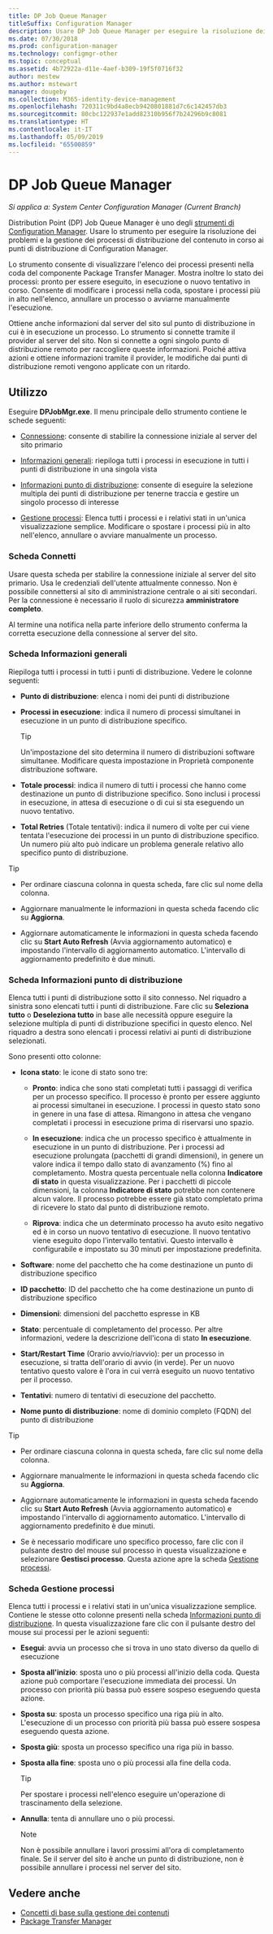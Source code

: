 ```yaml
---
title: DP Job Queue Manager
titleSuffix: Configuration Manager
description: Usare DP Job Queue Manager per eseguire la risoluzione dei problemi e la gestione dei processi di distribuzione del contenuto ai punti di distribuzione di Configuration Manager.
ms.date: 07/30/2018
ms.prod: configuration-manager
ms.technology: configmgr-other
ms.topic: conceptual
ms.assetid: 4b72922a-d11e-4aef-b309-19f5f0716f32
author: mestew
ms.author: mstewart
manager: dougeby
ms.collection: M365-identity-device-management
ms.openlocfilehash: 720311c9bd4a8ecb9420801881d7c6c142457db3
ms.sourcegitcommit: 80cbc122937e1add82310b956f7b24296b9c8081
ms.translationtype: HT
ms.contentlocale: it-IT
ms.lasthandoff: 05/09/2019
ms.locfileid: "65500859"
---
```

# <a name="dp-job-queue-manager"></a>DP Job Queue Manager

*Si applica a: System Center Configuration Manager (Current Branch)*

Distribution Point (DP) Job Queue Manager è uno degli [strumenti di Configuration Manager](/sccm/core/support/tools). Usare lo strumento per eseguire la risoluzione dei problemi e la gestione dei processi di distribuzione del contenuto in corso ai punti di distribuzione di Configuration Manager. 

Lo strumento consente di visualizzare l'elenco dei processi presenti nella coda del componente Package Transfer Manager. Mostra inoltre lo stato dei processi: pronto per essere eseguito, in esecuzione o nuovo tentativo in corso. Consente di modificare i processi nella coda, spostare i processi più in alto nell'elenco, annullare un processo o avviarne manualmente l'esecuzione.

Ottiene anche informazioni dal server del sito sul punto di distribuzione in cui è in esecuzione un processo. Lo strumento si connette tramite il provider al server del sito. Non si connette a ogni singolo punto di distribuzione remoto per raccogliere queste informazioni. Poiché attiva azioni e ottiene informazioni tramite il provider, le modifiche dai punti di distribuzione remoti vengono applicate con un ritardo.



## <a name="usage"></a>Utilizzo

Eseguire **DPJobMgr.exe**. Il menu principale dello strumento contiene le schede seguenti: 

- [Connessione](#bkmk_connect): consente di stabilire la connessione iniziale al server del sito primario  

- [Informazioni generali](#bkmk_overview): riepiloga tutti i processi in esecuzione in tutti i punti di distribuzione in una singola vista  

- [Informazioni punto di distribuzione](#bkmk_dp-info): consente di eseguire la selezione multipla dei punti di distribuzione per tenerne traccia e gestire un singolo processo di interesse  

- [Gestione processi](#bkmk_manage-jobs): Elenca tutti i processi e i relativi stati in un'unica visualizzazione semplice. Modificare o spostare i processi più in alto nell'elenco, annullare o avviare manualmente un processo.  


### <a name="bkmk_connect"></a> Scheda Connetti

Usare questa scheda per stabilire la connessione iniziale al server del sito primario. Usa le credenziali dell'utente attualmente connesso. Non è possibile connettersi al sito di amministrazione centrale o ai siti secondari. Per la connessione è necessario il ruolo di sicurezza **amministratore completo**.

Al termine una notifica nella parte inferiore dello strumento conferma la corretta esecuzione della connessione al server del sito. 


### <a name="bkmk_overview"></a> Scheda Informazioni generali

Riepiloga tutti i processi in tutti i punti di distribuzione. Vedere le colonne seguenti:  

- **Punto di distribuzione**: elenca i nomi dei punti di distribuzione  

- **Processi in esecuzione**: indica il numero di processi simultanei in esecuzione in un punto di distribuzione specifico.  

    > [!Tip]  
    > Un'impostazione del sito determina il numero di distribuzioni software simultanee. Modificare questa impostazione in Proprietà componente distribuzione software.  

- **Totale processi**: indica il numero di tutti i processi che hanno come destinazione un punto di distribuzione specifico. Sono inclusi i processi in esecuzione, in attesa di esecuzione o di cui si sta eseguendo un nuovo tentativo.  

- **Total Retries** (Totale tentativi): indica il numero di volte per cui viene tentata l'esecuzione dei processi in un punto di distribuzione specifico. Un numero più alto può indicare un problema generale relativo allo specifico punto di distribuzione.  


> [!Tip]  
> - Per ordinare ciascuna colonna in questa scheda, fare clic sul nome della colonna.  
> 
> - Aggiornare manualmente le informazioni in questa scheda facendo clic su **Aggiorna**.  
> 
> - Aggiornare automaticamente le informazioni in questa scheda facendo clic su **Start Auto Refresh** (Avvia aggiornamento automatico) e impostando l'intervallo di aggiornamento automatico. L'intervallo di aggiornamento predefinito è due minuti.  


### <a name="bkmk_dp-info"></a> Scheda Informazioni punto di distribuzione

Elenca tutti i punti di distribuzione sotto il sito connesso. Nel riquadro a sinistra sono elencati tutti i punti di distribuzione. Fare clic su **Seleziona tutto** o **Deseleziona tutto** in base alle necessità oppure eseguire la selezione multipla di punti di distribuzione specifici in questo elenco. Nel riquadro a destra sono elencati i processi relativi ai punti di distribuzione selezionati.

Sono presenti otto colonne:  

- **Icona stato**: le icone di stato sono tre:  

    - **Pronto**: indica che sono stati completati tutti i passaggi di verifica per un processo specifico. Il processo è pronto per essere aggiunto ai processi simultanei in esecuzione. I processi in questo stato sono in genere in una fase di attesa. Rimangono in attesa che vengano completati i processi in esecuzione prima di riservarsi uno spazio.  

    - **In esecuzione**: indica che un processo specifico è attualmente in esecuzione in un punto di distribuzione. Per i processi ad esecuzione prolungata (pacchetti di grandi dimensioni), in genere un valore indica il tempo dallo stato di avanzamento (%) fino al completamento. Mostra questa percentuale nella colonna **Indicatore di stato** in questa visualizzazione. Per i pacchetti di piccole dimensioni, la colonna **Indicatore di stato** potrebbe non contenere alcun valore. Il processo potrebbe essere già stato completato prima di ricevere lo stato dal punto di distribuzione remoto.  

    - **Riprova**: indica che un determinato processo ha avuto esito negativo ed è in corso un nuovo tentativo di esecuzione. Il nuovo tentativo viene eseguito dopo l'intervallo tentativi. Questo intervallo è configurabile e impostato su 30 minuti per impostazione predefinita.  

- **Software**: nome del pacchetto che ha come destinazione un punto di distribuzione specifico  

- **ID pacchetto**: ID del pacchetto che ha come destinazione un punto di distribuzione specifico  

- **Dimensioni**: dimensioni del pacchetto espresse in KB  

- **Stato**: percentuale di completamento del processo. Per altre informazioni, vedere la descrizione dell'icona di stato **In esecuzione**.  

- **Start/Restart Time** (Orario avvio/riavvio): per un processo in esecuzione, si tratta dell'orario di avvio (in verde). Per un nuovo tentativo questo valore è l'ora in cui verrà eseguito un nuovo tentativo per il processo.  

- **Tentativi**: numero di tentativi di esecuzione del pacchetto.  

- **Nome punto di distribuzione**: nome di dominio completo (FQDN) del punto di distribuzione  

> [!Tip]  
> - Per ordinare ciascuna colonna in questa scheda, fare clic sul nome della colonna.  
> 
> - Aggiornare manualmente le informazioni in questa scheda facendo clic su **Aggiorna**.  
> 
> - Aggiornare automaticamente le informazioni in questa scheda facendo clic su **Start Auto Refresh** (Avvia aggiornamento automatico) e impostando l'intervallo di aggiornamento automatico. L'intervallo di aggiornamento predefinito è due minuti.  
> 
> - Se è necessario modificare uno specifico processo, fare clic con il pulsante destro del mouse sul processo in questa visualizzazione e selezionare **Gestisci processo**. Questa azione apre la scheda [Gestione processi](#bkmk_manage-jobs).  


### <a name="bkmk_manage-jobs"></a> Scheda Gestione processi

Elenca tutti i processi e i relativi stati in un'unica visualizzazione semplice. Contiene le stesse otto colonne presenti nella scheda [Informazioni punto di distribuzione](#bkmk_dp-info). In questa visualizzazione fare clic con il pulsante destro del mouse sui processi per le azioni seguenti:  

- **Esegui**: avvia un processo che si trova in uno stato diverso da quello di esecuzione  

- **Sposta all'inizio**: sposta uno o più processi all'inizio della coda. Questa azione può comportare l'esecuzione immediata dei processi. Un processo con priorità più bassa può essere sospeso eseguendo questa azione.  

- **Sposta su**: sposta un processo specifico una riga più in alto. L'esecuzione di un processo con priorità più bassa può essere sospesa eseguendo questa azione.  

- **Sposta giù**: sposta un processo specifico una riga più in basso.  

- **Sposta alla fine**: sposta uno o più processi alla fine della coda.  

    > [!Tip]  
    > Per spostare i processi nell'elenco eseguire un'operazione di trascinamento della selezione.  

- **Annulla**: tenta di annullare uno o più processi.  

    > [!Note]  
    > Non è possibile annullare i lavori prossimi all'ora di completamento finale. Se il server del sito è anche un punto di distribuzione, non è possibile annullare i processi nel server del sito.  



## <a name="see-also"></a>Vedere anche

- [Concetti di base sulla gestione dei contenuti](/sccm/core/plan-design/hierarchy/fundamental-concepts-for-content-management)
- [Package Transfer Manager](/sccm/core/plan-design/hierarchy/package-transfer-manager)
